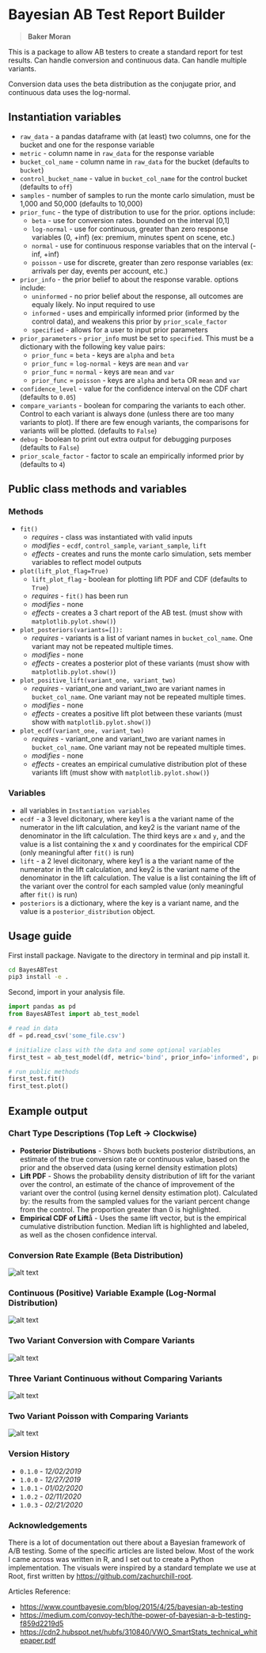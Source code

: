 # Bayesian AB Test Report Builder

> **Baker Moran**

This is a package to allow AB testers to create a standard report for test results. Can handle conversion and continuous data. Can handle multiple variants.

Conversion data uses the beta distribution as the conjugate prior, and continuous data uses the log-normal.

## Instantiation variables

* `raw_data` - a pandas dataframe with (at least) two columns, one for the bucket and one for the response variable
* `metric` - column name in `raw_data` for the response variable
* `bucket_col_name` - column name in `raw_data` for the bucket (defaults to `bucket`)
* `control_bucket_name` - value in `bucket_col_name` for the control bucket (defaults to `off`)
* `samples` - number of samples to run the monte carlo simulation, must be 1,000 and 50,000 (defaults to 10,000)
* `prior_func` - the type of distribution to use for the prior. options include:
  * `beta` - use for conversion rates. bounded on the interval [0,1]
  * `log-normal` - use for continuous, greater than zero response variables (0, +inf) (ex: premium, minutes spent on scene, etc.)
  * `normal` - use for continuous response variables that on the interval (-inf, +inf)
  * `poisson` - use for discrete, greater than zero response variables (ex: arrivals per day, events per account, etc.)
* `prior_info` - the prior belief to about the response varable. options include:
  * `uninformed` - no prior belief about the response, all outcomes are equaly likely. No input required to use
  * `informed` - uses and empirically informed prior (informed by the control data), and weakens this prior by `prior_scale_factor`
  * `specified` - allows for a user to input prior parameters
* `prior_parameters` - `prior_info` must be set to `specified`. This must be a dictionary with the following key value pairs:
  * `prior_func` = `beta` - keys are `alpha` and `beta`
  * `prior_func` = `log-normal` - keys are `mean` and `var`
  * `prior_func` = `normal` - keys are `mean` and `var`
  * `prior_func` = `poisson` - keys are `alpha` and `beta` OR `mean` and `var`
* `confidence_level` - value for the confidence interval on the CDF chart (defaults to `0.05`)
* `compare_variants` - boolean for comparing the variants to each other. Control to each variant is always done (unless there are too many variants to plot). If there are few enough variants, the comparisons for variants will be plotted. (defaults to `False`)
* `debug` - boolean to print out extra output for debugging purposes (defaults to `False`)
* `prior_scale_factor` - factor to scale an empirically informed prior by (defaults to `4`)

## Public class methods and variables

### Methods

* `fit()`
  * *requires* - class was instantiated with valid inputs
  * *modifies* - `ecdf`, `control_sample`, `variant_sample`, `lift`
  * *effects* - creates and runs the monte carlo simulation, sets member variables to reflect model outputs
* `plot(lift_plot_flag=True)`
  * `lift_plot_flag` - boolean for plotting lift PDF and CDF (defaults to `True`)
  * *requires* - `fit()` has been run
  * *modifies* - none
  * *effects* - creates a 3 chart report of the AB test. (must show with `matplotlib.pylot.show()`)
* `plot_posteriors(variants=[]):`
  * *requires* - variants is a list of variant names in `bucket_col_name`. One variant may not be repeated multiple times.
  * *modifies* - none
  * *effects* - creates a posterior plot of these variants (must show with `matplotlib.pylot.show()`)
* `plot_positive_lift(variant_one, variant_two)`
  * *requires* - variant_one and variant_two are variant names in `bucket_col_name`. One variant may not be repeated multiple times.
  * *modifies* - none
  * *effects* - creates a positive lift plot between these variants (must show with `matplotlib.pylot.show()`)
* `plot_ecdf(variant_one, variant_two)`
  * *requires* - variant_one and variant_two are variant names in `bucket_col_name`. One variant may not be repeated multiple times.
  * *modifies* - none
  * *effects* - creates an empirical cumulative distribution plot of these variants lift (must show with `matplotlib.pylot.show()`)

### Variables

* all variables in `Instantiation variables`
* `ecdf` - a 3 level dicitonary, where key1 is a the variant name of the numerator in the lift calculation, and key2 is the variant name of the denominator in the lift calculation. The third keys are `x` and `y`, and the value is a list containing the x and y coordinates for the empirical CDF (only meaningful after `fit()` is run)
* `lift` - a 2 level dicitonary, where key1 is a the variant name of the numerator in the lift calculation, and key2 is the variant name of the denominator in the lift calculation. The value is a list containing the lift of the variant over the control for each sampled value (only meaningful after `fit()` is run)
* `posteriors` is a dictionary, where the key is a variant name, and the value is a `posterior_distribution` object.

## Usage guide

First install package. Navigate to the directory in terminal and pip install it.

```bash
cd BayesABTest
pip3 install -e .
```

Second, import in your analysis file.

```python
import pandas as pd
from BayesABTest import ab_test_model

# read in data
df = pd.read_csv('some_file.csv')

# initialize class with the data and some optional variables
first_test = ab_test_model(df, metric='bind', prior_info='informed', prior_func='beta', debug=True)

# run public methods
first_test.fit()
first_test.plot()
```

## Example output

### Chart Type Descriptions (Top Left -> Clockwise)

* **Posterior Distributions** - Shows both buckets posterior distributions, an estimate of the true conversion rate or continuous value, based on the prior and the observed data (using kernel density estimation plots)
* **Lift PDF** - Shows the probability density distribution of lift for the variant over the control, an estimate of the chance of improvement of the variant over the control (using kernel density estimation plot). Calculated by: the results from the sampled values for the variant percent change from the control. The proportion greater than 0 is highlighted.
* **Empirical CDF of Lift**å - Uses the same lift vector, but is the empirical cumulative distribution function. Median lift is highlighted and labeled, as well as the chosen confidence interval.

### Conversion Rate Example (Beta Distribution)

![alt text](img/one_var_conversion.png "Conversion Rate Example")

### Continuous (Positive) Variable Example (Log-Normal Distribution)

![alt text](img/one_var_continuous.png "Premium Example")

### Two Variant Conversion with Compare Variants

![alt text](img/two_var_conversion_compare.png "Two Variant Example")

### Three Variant Continuous without Comparing Variants

![alt text](img/three_var_continuous_not_compare.png "Three Variant Example")

### Two Variant Poisson with Comparing Variants

![alt text](img/two_var_poisson_compare.png "Three Variant Example")

### Version History

* `0.1.0` - *12/02/2019*
* `1.0.0` - *12/27/2019*
* `1.0.1` - *01/02/2020*
* `1.0.2` - *02/11/2020*
* `1.0.3` - *02/21/2020*

### Acknowledgements

There is a lot of documentation out there about a Bayesian framework of A/B testing. Some of the specific articles are listed below. Most of the work I came across was written in R, and I set out to create a Python implementation. The visuals were inspired by a standard template we use at Root, first written by <https://github.com/zachurchill-root>.

Articles Reference:

* <https://www.countbayesie.com/blog/2015/4/25/bayesian-ab-testing>
* <https://medium.com/convoy-tech/the-power-of-bayesian-a-b-testing-f859d2219d5>
* <https://cdn2.hubspot.net/hubfs/310840/VWO_SmartStats_technical_whitepaper.pdf>
